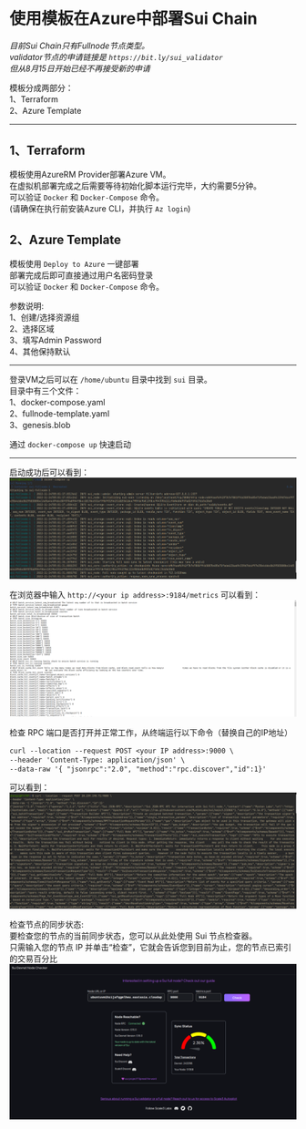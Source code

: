 # 使用模板在Azure中部署Sui Chain

*目前Sui Chain只有Fullnode节点类型。<br> validator节点的申请链接是 `https://bit.ly/sui_validator` <br> 但从8月15日开始已经不再接受新的申请*

模板分成两部分：<br>1、Terraform<br>2、Azure Template<br>

---


## 1、Terraform 

模板使用AzureRM Provider部署Azure VM。 <br>在虚拟机部署完成之后需要等待初始化脚本运行完毕，大约需要5分钟。 <br>可以验证 `Docker` 和 `Docker-Compose` 命令。 <br> (请确保在执行前安装Azure CLI，并执行 `Az login`) <br>

## 2、Azure Template

模板使用 `Deploy to Azure` 一键部署 <br>部署完成后即可直接通过用户名密码登录 <br>可以验证 `Docker` 和 `Docker-Compose` 命令。 <br>  

参数说明: <br>1、创建/选择资源组 <br>2、选择区域 <br>3、填写Admin Password <br>4、其他保持默认 <br>

---

登录VM之后可以在 `/home/ubuntu` 目录中找到 `sui` 目录。 <br>目录中有三个文件：<br>1、docker-compose.yaml <br>2、fullnode-template.yaml <br>3、genesis.blob <br>

通过 `docker-compose up` 快速启动 <br>

---

启动成功后可以看到：
![start](ARM/pictures/start.png)

在浏览器中输入 `http://<your ip address>:9184/metrics` 可以看到：
![metrics](ARM/pictures/metrics.png)

检查 RPC 端口是否打开并正常工作，从终端运行以下命令（替换自己的IP地址）
~~~ shell
curl --location --request POST <your IP address>:9000 \
--header 'Content-Type: application/json' \
--data-raw '{ "jsonrpc":"2.0", "method":"rpc.discover","id":1}'
~~~

可以看到：
![rpc](ARM/pictures/rpc.png)

检查节点的同步状态: <br>要检查您的节点的当前同步状态，您可以从此处使用 Sui 节点检查器。<br>只需输入您的节点 IP 并单击“检查”，它就会告诉您到目前为止，您的节点已索引的交易百分比
![check](ARM/pictures/check.png)